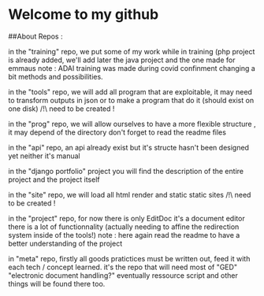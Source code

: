 # Welcome to my github

##About Repos :

in the "training" repo, we put some of my work while in training (php project is already added, we'll add later the java project and the one made for emmaus 
note : ADAI training was made during covid confinment changing a bit methods and possibilities. 

in the "tools" repo, we will add all program that are exploitable, it may need to transform outputs in json or to make a program that do it (should exist on one disk) /!\ need to be created !

in the "prog" repo, we will allow ourselves to have a more flexible structure , it may depend of the directory don't forget to read the readme files

in the "api" repo, an api already exist but it's structe hasn't been designed yet neither it's manual

in the "django portfolio" project you will find the description of the entire project and the project itself

in the "site" repo, we will load all html render and static static sites  /!\ need to be created !

in the "project" repo, for now there is only EditDoc it's a document editor there is a lot of functionnality (actually needing to affine the redirection system inside of the tools!) 
note : here again read the readme to have a better understanding of the project

in "meta" repo, firstly all goods pratictices must be written out, feed it with each tech / concept learned. it's the repo that will need most of "GED" "electronic document handling?" 
eventually ressource script and other things will be found there too.


<!--
**almatsy159/almatsy159** is a ✨ _special_ ✨ repository because its `README.md` (this file) appears on your GitHub profile.

Here are some ideas to get you started:

- 🔭 I’m currently working on ...
- 🌱 I’m currently learning ...
- 👯 I’m looking to collaborate on ...
- 🤔 I’m looking for help with ...
- 💬 Ask me about ...
- 📫 How to reach me: ...
- 😄 Pronouns: ...
- ⚡ Fun fact: ...
-->
